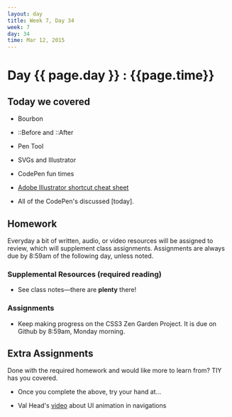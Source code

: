 ```yaml
---
layout: day
title: Week 7, Day 34
week: 7
day: 34
time: Mar 12, 2015
---
```


# Day {{ page.day }} : {{page.time}}


## Today we covered
* Bourbon
* ::Before and ::After
* Pen Tool
* SVGs and Illustrator
* CodePen fun times

* [Adobe Illustrator shortcut cheat sheet](http://learndownload.adobe.com/pub/learn/start/start_illustrator_cheatsheet.pdf)

* All of the CodePen's discussed [today].




## Homework
Everyday a bit of written, audio, or video resources will be assigned to review, which will supplement class assignments. Assignments are always due by 8:59am of the following day, unless noted.

### Supplemental Resources (required reading)
* See class notes—there are **plenty** there!



### Assignments

* Keep making progress on the CSS3 Zen Garden Project. It is due on Github by 8:59am, Monday morning.



## Extra Assignments
Done with the required homework and would like more to learn from? TIY has you covered.

* Once you complete the above, try your hand at...

* Val Head's [video](http://valhead.com/2015/03/10/screencast-ui-animation-reviews-web-navigation/) about UI animation in navigations